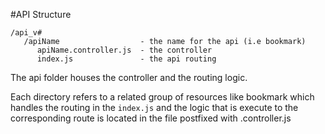 #API Structure
```
/api_v#
   /apiName                  - the name for the api (i.e bookmark)
      apiName.controller.js  - the controller
      index.js               - the api routing

```
The api folder houses the controller and the routing logic.

Each directory refers to a related group of resources like bookmark which handles
the routing in the `index.js` and the logic that is execute to the corresponding
route is located in the file postfixed with .controller.js
